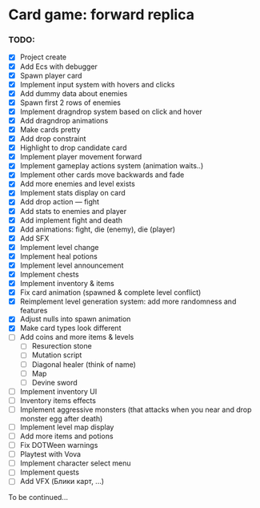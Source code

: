 # Card game: forward replica

### TODO:
- [x] Project create
- [x] Add Ecs with debugger
- [x] Spawn player card
- [x] Implement input system with hovers and clicks
- [x] Add dummy data about enemies
- [x] Spawn first 2 rows of enemies
- [x] Implement dragndrop system based on click and hover
- [x] Add dragndrop animations
- [x] Make cards pretty
- [x] Add drop constraint
- [x] Highlight to drop candidate card 
- [x] Implement player movement forward
- [x] Implement gameplay actions system (animation waits..)
- [x] Implement other cards move backwards and fade
- [x] Add more enemies and level exists
- [x] Implement stats display on card
- [x] Add drop action — fight
- [x] Add stats to enemies and player
- [x] Add implement fight and death
- [x] Add animations: fight, die (enemy), die (player)
- [x] Add SFX
- [x] Implement level change
- [x] Implement heal potions
- [x] Implement level announcement
- [x] Implement chests
- [x] Implement inventory & items
- [x] Fix card animation (spawned & complete level conflict)
- [x] Reimplement level generation system: add more randomness and features
- [x] Adjust nulls into spawn animation
- [x] Make card types look different
- [ ] Add coins and more items & levels
  - [ ] Resurection stone
  - [ ] Mutation script
  - [ ] Diagonal healer (think of name)
  - [ ] Map
  - [ ] Devine sword
- [ ] Implement inventory UI
- [ ] Inventory items effects
- [ ] Implement aggressive monsters (that attacks when you near and drop monster egg after death)
- [ ] Implement level map display
- [ ] Add more items and potions
- [ ] Fix DOTWeen warnings
- [ ] Playtest with Vova
- [ ] Implement character select menu
- [ ] Implement quests
- [ ] Add VFX (Блики карт, ...)

To be continued... 
